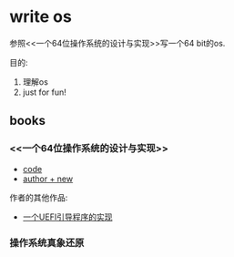 # write os
参照<<一个64位操作系统的设计与实现>>写一个64 bit的os.

目的:
1. 理解os
1. just for fun!

## books
### <<一个64位操作系统的设计与实现>>
- [code](https://github.com/yifengyou/The-design-and-implementation-of-a-64-bit-os)
- [author + new](https://www.ituring.com.cn/space/186920)

作者的其他作品:
- [一个UEFI引导程序的实现](https://www.ituring.com.cn/book/2763)

### 操作系统真象还原
